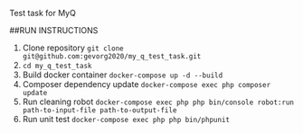 Test task for MyQ

##RUN INSTRUCTIONS
1. Clone repository `git clone git@github.com:gevorg2020/my_q_test_task.git`
2. `cd my_q_test_task`
3. Build docker container `docker-compose up -d --build`
4. Composer dependency update `docker-compose exec php composer update`
5. Run cleaning robot `docker-compose exec php php bin/console robot:run path-to-input-file path-to-output-file`
6. Run unit test `docker-compose exec php php bin/phpunit`

